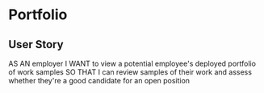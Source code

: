 # Portfolio
## User Story
AS AN employer
I WANT to view a potential employee's deployed portfolio of work samples
SO THAT I can review samples of their work and assess whether they're a good candidate for an open position

